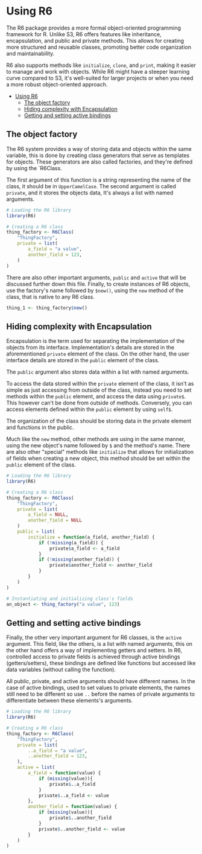 # Using R6

The R6 package provides a more formal object-oriented programming framework for R. Unlike S3, R6 offers features like inheritance, encapsulation, and public and private methods. This allows for creating more structured and reusable classes, promoting better code organization and maintainability.

R6 also supports methods like `initialize`, `clone`, and `print`, making it easier to manage and work with objects. While R6 might have a steeper learning curve compared to S3, it's well-suited for larger projects or when you need a more robust object-oriented approach.

- [Using R6](#using-r6)
  - [The object factory](#the-object-factory)
  - [Hiding complexity with Encapsulation](#hiding-complexity-with-encapsulation)
  - [Getting and setting active bindings](#getting-and-setting-active-bindings)

## The object factory

The R6 system provides a way of storing data and objects within the same variable, this is done by creating class generators that serve as templates for objects. These generators are also called factories, and they're defined by using the `R6Class.

The first argument of this function is a string representing the name of the class, it should be in `UpperCamelCase`. The second argument is called `private`, and it stores the objects data, It's always a list with named arguments.

```R
# Loading the R6 library
library(R6)

# Creating a R6 class
thing_factory <- R6Class(
    "ThingFactory",
    private = list(
        a_field = "a value",
        another_field = 123,
    )
)
```

There are also other important arguments, `public` and `active` that will be discussed further down this file. Finally, to create instances of R6 objects, use the factory's name followed by `$new()`, using the `new` method of the class, that is native to any R6 class.

```R
thing_1 <- thing_factory$new()
```

## Hiding complexity with Encapsulation

Encapsulation is the term used for separating the implementation of the objects from its interface. Implementation's details are stored in the aforementioned `private` element of the class. On the other hand, the user interface details are stored in the `public` element of the class.

The `public` argument also stores data within a list with named arguments.

To access the data stored within the `private` element of the class, it isn't as simple as just accessing from outside of the class, instead you need to set methods within the `public` element, and access the data using `private$`. This however can't be done from outside of methods. Conversely, you can access elements defined within the `public` element by using `self$`.

The organization of the class should be storing data in the private element and functions in the public.

Much like the `new` method, other methods are using in the same manner, using the new object's name followed by `$` and the method's name. There are also other "special" methods like `initialize` that allows for initialization of fields when creating a new object, this method should be set within the `public` element of the class.

```R
# Loading the R6 library
library(R6)

# Creating a R6 class
thing_factory <- R6Class(
    "ThingFactory",
    private = list(
        a_field = NULL,
        another_field = NULL
    )
    public = list(
        initialize = function(a_field, another_field) {
            if (!missing(a_field)) {
                private$a_field <- a_field
            }
            if (!missing(another_field)) {
                private$another_field <- another_field
            }
        }
    )
)

# Instantiating and initializing class's fields
an_object <- thing_factory("a value", 123)
```

## Getting and setting active bindings

Finally, the other very important argument for R6 classes, is the `active` argument. This field, like the others, is a list with named arguments, this on the other hand offers a way of implementing getters and setters. In R6, controlled access to private fields is achieved through active bindings (getters/setters), these bindings are defined like functions but accessed like data variables (without calling the function).

All public, private, and active arguments should have different names. In the case of active bindings, used to set values to private elements, the names still need to be different so use `..` before the names of private arguments to differentiate between these elements's arguments.

```R
# Loading the R6 library
library(R6)

# Creating a R6 class
thing_factory <- R6Class(
    "ThingFactory",
    private = list(
        ..a_field = "a value",
        ..another_field = 123,
    ),
    active = list(
        a_field = function(value) {
            if (missing(value)){
                private$..a_field
            }
            private$..a_field <- value
        },
        another_field = function(value) {
            if (missing(value)){
                private$..another_field
            }
            private$..another_field <- value
        }
    )
)
```
